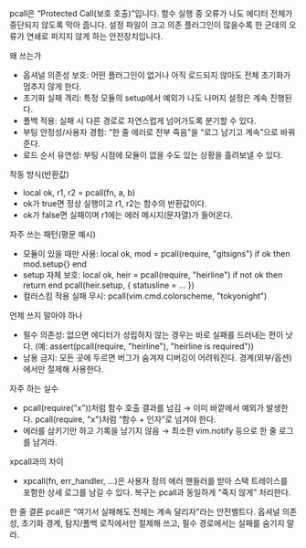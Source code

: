 pcall은 “Protected Call(보호 호출)”입니다. 함수 실행 중 오류가 나도 에디터 전체가 중단되지 않도록 막아 줍니다. 설정 파일이 크고 의존 플러그인이 많을수록 한 군데의 오류가 연쇄로 퍼지지 않게 하는 안전장치입니다.

왜 쓰는가

* 옵셔널 의존성 보호: 어떤 플러그인이 없거나 아직 로드되지 않아도 전체 초기화가 멈추지 않게 한다.
* 초기화 실패 격리: 특정 모듈의 setup에서 예외가 나도 나머지 설정은 계속 진행된다.
* 폴백 적용: 실패 시 다른 경로로 자연스럽게 넘어가도록 분기할 수 있다.
* 부팅 안정성/사용자 경험: “한 줄 에러로 전부 죽음”을 “로그 남기고 계속”으로 바꿔 준다.
* 로드 순서 유연성: 부팅 시점에 모듈이 없을 수도 있는 상황을 흘려보낼 수 있다.

작동 방식(반환값)

* local ok, r1, r2 = pcall(fn, a, b)
* ok가 true면 정상 실행이고 r1, r2는 함수의 반환값이다.
* ok가 false면 실패이며 r1에는 에러 메시지(문자열)가 들어온다.

자주 쓰는 패턴(평문 예시)

* 모듈이 있을 때만 사용:
  local ok, mod = pcall(require, "gitsigns")
  if ok then mod.setup{} end
* setup 자체 보호:
  local ok, heir = pcall(require, "heirline")
  if not ok then return end
  pcall(heir.setup, { statusline = ... })
* 컬러스킴 적용 실패 무시:
  pcall(vim.cmd.colorscheme, "tokyonight")

언제 쓰지 말아야 하나

* 필수 의존성: 없으면 에디터가 성립하지 않는 경우는 바로 실패를 드러내는 편이 낫다.
  (예: assert(pcall(require, "heirline"), "heirline is required"))
* 남용 금지: 모든 곳에 두르면 버그가 숨겨져 디버깅이 어려워진다. 경계(외부/옵션)에서만 절제해 사용한다.

자주 하는 실수

* pcall(require("x"))처럼 함수 호출 결과를 넘김 → 이미 바깥에서 예외가 발생한다. pcall(require, "x")처럼 “함수 + 인자”로 넘겨야 한다.
* 에러를 삼키기만 하고 기록을 남기지 않음 → 최소한 vim.notify 등으로 한 줄 로그를 남겨라.

xpcall과의 차이

* xpcall(fn, err\_handler, ...)은 사용자 정의 에러 핸들러를 받아 스택 트레이스를 포함한 상세 로그를 남길 수 있다. 복구는 pcall과 동일하게 “죽지 않게” 처리한다.

한 줄 결론
pcall은 “여기서 실패해도 전체는 계속 달리자”라는 안전벨트다. 옵셔널 의존성, 초기화 경계, 탐지/폴백 로직에서만 절제해 쓰고, 필수 경로에서는 실패를 숨기지 말라.

